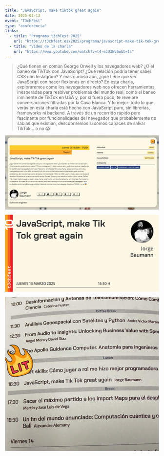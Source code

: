 ```yaml
---
title: "JavaScript, make tiktok great again"
date: 2025-03-13
event: "T3chFest"
type: "conferencia"
links:
  - title: "Programa t3chFest 2025"
    url: "https://t3chfest.es/2025/programa/javascript-make-tik-tok-great-again"
  - title: "Vídeo de la charla"
    url: "https://www.youtube.com/watch?v=t4-eJU3Wv6w&t=1s"
---
```


> ¿Qué tienen en común George Orwell y los navegadores web? ¿O el baneo de TikTok con JavaScript? ¿Qué relación podría tener saber CSS con Instagram? Y más curioso aún, ¿qué tiene que ver JavaScript con hacer flexiones en directo? En esta charla, exploraremos cómo los navegadores web nos ofrecen herramientas inesperadas para resolver problemas del mundo real, como el baneo inminente de TikTok en USA y, por si fuera poco, te revelaré conversaciones filtradas por la Casa Blanca. Y lo mejor: todo lo que verás en esta charla está hecho con JavaScript puro, sin librerías, frameworks ni backend. A través de un recorrido rápido pero fascinante por funcionalidades del navegador que probablemente no sabías que existían, descubriremos si somos capaces de salvar TikTok... o no 😱

![T3chFest 2025](../../assets/talks/javascript-make-tiktok-great-again-t3chfest/main.png)

![T3chFest 2025](../../assets/talks/javascript-make-tiktok-great-again-t3chfest/1.jpg)

![T3chFest 2025](../../assets/talks/javascript-make-tiktok-great-again-t3chfest/2.jpg)
